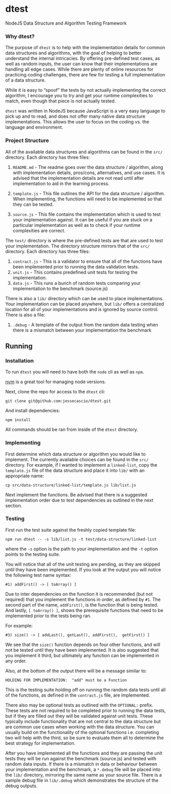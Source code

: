 # dtest

NodeJS Data Structure and Algorithm Testing Framework

### Why dtest?

The purpose of `dtest` is to help with the implementation details for common data structures and algorithms, with the goal of helping to better understand the internal intricacies.  By offering pre-defined test cases, as well as random inputs, the user can know that their implementations are handling all edge cases.  While there are plenty of online resources for practicing coding challenges, there are few for testing a full implementation of a data structure.

While it is easy to “spoof” the tests by not actually implementing the correct algorithm, I encourage you to try and get your runtime complexities to match, even though that piece is not actually tested.

`dtest` was written in NodeJS because JavaScript is a very easy language to pick up and to read, and does not offer many native data structure implementations.  This allows the user to focus on the coding vs. the language and environment.

### Project Structure

All of the available data structures and algorithms can be found in the `src/` directory.  Each directory has three files:

1. `README.md` - The readme goes over the data structure / algorithm, along with implementation details, pros/cons, alternatives, and use cases.  It is advised that the implementation details are not read until after implementation to aid in the learning process.

2. `template.js` - This file outlines the API for the data structure / algorithm.  When implementing, the functions will need to be implemented so that they can be tested.

3. `source.js` - This file contains the implementation which is used to test your implementation against.  It can be useful if you are stuck on a particular implementation as well as to check if your runtime complexities are correct.

The `test/` directory is where the pre-defined tests are that are used to test your implementation.  The directory structure mirrors that of the `src/` directory.  Each directory has three files:

1. `contract.js` - This is a validator to ensure that all of the functions have been implemented prior to running the data validation tests.
2. `unit.js` - This contains predefined unit tests for testing the implementation.
3. `data.js` - This runs a bunch of random tests comparing your implementation to the benchmark (source.js)

There is also a `lib/` directory which can be used to place implementations.  Your implementation can be placed anywhere, but `lib/` offers a centralized location for all of your implementations and is ignored by source control.  There is also a file:

1. `.debug` - A template of the output from the random data testing when there is a mismatch between your implementation the benchmark

## Running

### Installation

To run `dtest` you will need to have both the `node` cli as well as `npm`.

[nvm](https://github.com/creationix/nvm) is a great tool for managing node versions.

Next, clone the repo for access to the `dtest` cli:

```
git clone git@github.com:jessecascio/dtest.git
```

And install dependencies:

```
npm install
```

All commands should be ran from inside of the `dtest` directory.

### Implementing

First determine which data structure or algorithm you would like to implement.  The currently available choices can be found in the `src/` directory.  For example, if I wanted to implement a `linked-list`, copy the `template.js` file of the data structure and place it into `lib/` with an appropriate name:

`cp src/data-structure/linked-list/template.js lib/list.js`

Next implement the functions.  Be advised that there is a suggested implementation order due to test dependencies as outlined in the next section.

### Testing

First run the test suite against the freshly copied template file:

`npm run dtest -- -s lib/list.js -t test/data-structure/linked-list`

where the `-s` option is the path to your implementation and the `-t` option points to the testing suite.

You will notice that all of the unit testing are pending, as they are skipped until they have been implemented.  If you look at the output you will notice the following test name syntax:

`#1) addFirst() -> [ toArray() ]`

Due to inter dependencies on the function it is recommended (but not required) that you implement the functions in order, as defined by `#1`.  The second part of the name, `addFirst()`, is the function that is being tested.  And lastly, `[ toArray() ]`, shows the prerequisite functions that need to be implemented prior to the tests being ran.

For example:

`#3) size() -> [ addLast(), getLast(), addFirst(),  getFirst() ]`

We see that the `size()` function depends on four other functions, and will not be tested until they have been implemented.  It is also suggested that you implement it third, but ultimately any function can be implemented in any order.

Also, at the bottom of the output there will be a message similar to:

```
HOLDING FOR IMPLEMENTATION:  "add" must be a Function
```

This is the testing suite holding off on running the random data tests until all of the functions, as defined in the `contract.js` file, are implemented.

There also may be optional tests as outlined with the `OPTIONAL:` prefix.  These tests are not required to be completed prior to running the data tests, but if they are filled out they will be validated against unit tests.  These typically include functionality that are not central to the data structure but are common use cases when working with the data structure.  You can usually build on the functionality of the optional functions i.e. completing two will help with the third, so be sure to evaluate them all to determine the best strategy for implementation.

After you have implemented all the functions and they are passing the unit tests they will be run against the benchmark (source.js) and tested with random data inputs.  If there is a mismatch in data or behaviour between your implementation and the benchmark, a `*.debug` file will be placed into the `lib/` directory, mirroring the same name as your source file.  There is a sample debug file in `lib/.debug` which demonstrates the structure of the debug outputs.
